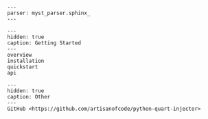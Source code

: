 ```{include} ../README.md
---
parser: myst_parser.sphinx_
---
```

```{toctree}
---
hidden: true
caption: Getting Started
---
overview
installation
quickstart
api
```

```{toctree}
---
hidden: true
caption: Other
---
GitHub <https://github.com/artisanofcode/python-quart-injector>
```